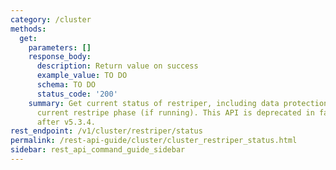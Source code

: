 ```yaml
---
category: /cluster
methods:
  get:
    parameters: []
    response_body:
      description: Return value on success
      example_value: TO DO
      schema: TO DO
      status_code: '200'
    summary: Get current status of restriper, including data protection status and
      current restripe phase (if running). This API is deprecated in favor of /v1/cluster/protection/restriper/status
      after v5.3.4.
rest_endpoint: /v1/cluster/restriper/status
permalink: /rest-api-guide/cluster/cluster_restriper_status.html
sidebar: rest_api_command_guide_sidebar
---
```

